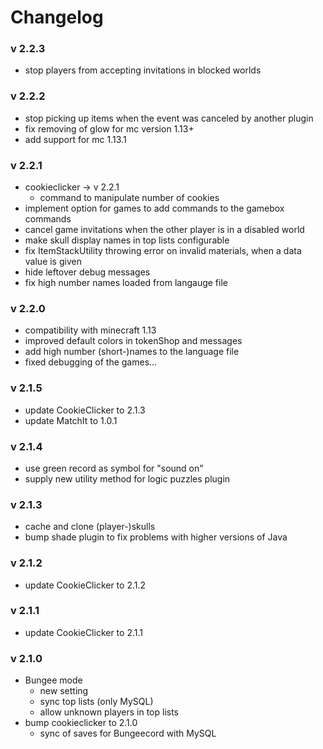 # Changelog

### v 2.2.3
- stop players from accepting invitations in blocked worlds

### v 2.2.2
- stop picking up items when the event was canceled by another plugin
- fix removing of glow for mc version 1.13+
- add support for mc 1.13.1

### v 2.2.1
- cookieclicker -> v 2.2.1
  - command to manipulate number of cookies
- implement option for games to add commands to the gamebox commands
- cancel game invitations when the other player is in a disabled world
- make skull display names in top lists configurable
- fix ItemStackUtility throwing error on invalid materials, when a data value is given
- hide leftover debug messages
- fix high number names loaded from langauge file

### v 2.2.0
- compatibility with minecraft 1.13
- improved default colors in tokenShop and messages
- add high number (short-)names to the language file
- fixed debugging of the games...

### v 2.1.5
- update CookieClicker to 2.1.3
- update MatchIt to 1.0.1

### v 2.1.4
- use green record as symbol for "sound on"
- supply new utility method for logic puzzles plugin

### v 2.1.3
- cache and clone (player-)skulls
- bump shade plugin to fix problems with higher versions of Java

### v 2.1.2
- update CookieClicker to 2.1.2

### v 2.1.1
- update CookieClicker to 2.1.1

### v 2.1.0
- Bungee mode
   - new setting
   - sync top lists (only MySQL)
   - allow unknown players in top lists
- bump cookieclicker to 2.1.0
   - sync of saves for Bungeecord with MySQL